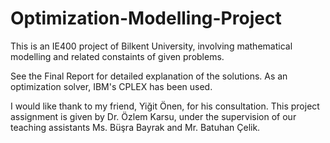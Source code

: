 # Optimization-Modelling-Project
This is an IE400 project of Bilkent University, involving mathematical modelling and related constaints of given problems.

See the Final Report for detailed explanation of the solutions. As an optimization solver, IBM's CPLEX has been used.

I would like thank to my friend, Yiğit Önen, for his consultation. This project assignment is given by Dr. Özlem Karsu, under the supervision of our teaching assistants Ms. Büşra Bayrak and Mr. Batuhan Çelik.


